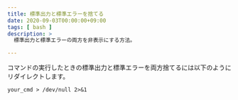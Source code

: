 ```yaml
---
title: 標準出力と標準エラーを捨てる
date: 2020-09-03T00:00:00+09:00
tags: [ bash ]
description: >
  標準出力と標準エラーの両方を非表示にする方法。

---
```


コマンドの実行したときの標準出力と標準エラーを両方捨てるには以下のようにリダイレクトします。


```
your_cmd > /dev/null 2>&1
```
